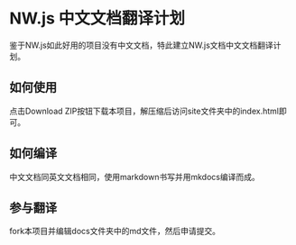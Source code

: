 # NW.js 中文文档翻译计划
鉴于NW.js如此好用的项目没有中文文档，特此建立NW.js文档中文文档翻译计划。

## 如何使用
点击Download ZIP按钮下载本项目，解压缩后访问site文件夹中的index.html即可。

## 如何编译
中文文档同英文文档相同，使用markdown书写并用mkdocs编译而成。

## 参与翻译
fork本项目并编辑docs文件夹中的md文件，然后申请提交。 
